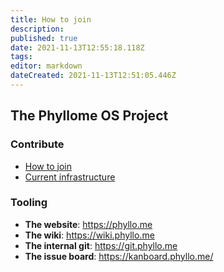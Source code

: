 ```yaml
---
title: How to join
description: 
published: true
date: 2021-11-13T12:55:18.118Z
tags: 
editor: markdown
dateCreated: 2021-11-13T12:51:05.446Z
---
```


## The Phyllome OS Project

### Contribute

* [How to join](/project/join)
* [Current infrastructure](/project/infrastructure)

### Tooling

* **The website**: https://phyllo.me
* **The wiki**: https://wiki.phyllo.me
* **The internal git**: https://git.phyllo.me
* **The issue board**: https://kanboard.phyllo.me/

